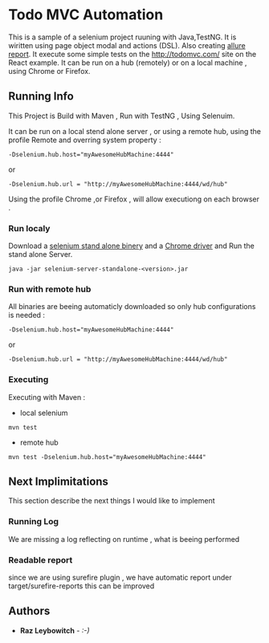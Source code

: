 # Todo MVC Automation
This is a sample of a selenium project ruuning with Java,TestNG.
It is wiritten using page object modal and actions (DSL).
Also creating [allure report](http://allure.qatools.ru). 
It execute some simple tests on the http://todomvc.com/ site on the React example.
It can be run on a hub (remotely) or on a local machine , using Chrome or Firefox. 
## Running Info
This Project is Build with Maven , Run with TestNG , Using Selenuim.

It can be run on a local stend alone server , or using a remote hub, using the profile Remote and overring system property :
```
-Dselenium.hub.host="myAwesomeHubMachine:4444" 
```
or
```
-Dselenium.hub.url = "http://myAwesomeHubMachine:4444/wd/hub"
```
Using the profile Chrome ,or Firefox , will allow executiong on each browser .
### Run localy 
Download a [selenium stand alone binery](https://docs.seleniumhq.org/download/) and a [Chrome driver](https://sites.google.com/a/chromium.org/chromedriver/downloads) and Run the stand alone Server.
```
java -jar selenium-server-standalone-<version>.jar
```
### Run with remote hub
All binaries are beeing automaticly downloaded 
so only hub configurations is needed :
```
-Dselenium.hub.host="myAwesomeHubMachine:4444" 
```
or
```
-Dselenium.hub.url = "http://myAwesomeHubMachine:4444/wd/hub"
```

### Executing 
Executing with Maven :
* local selenium 
```
mvn test
```
* remote hub 
```
mvn test -Dselenium.hub.host="myAwesomeHubMachine:4444"
```

## Next Implimitations 
This section describe the next things I would like to implement

### Running Log
We are missing a log reflecting on runtime , what is beeing performed 

### Readable report
since we are using surefire plugin , we have automatic report under target/surefire-reports
this can be improved 


## Authors

* **Raz Leybowitch** - *:-)* 

